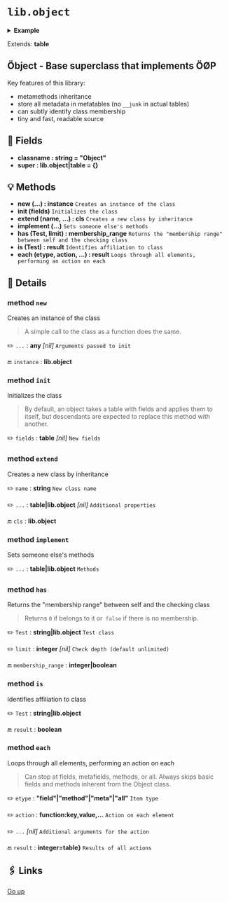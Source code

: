 # `lib.object`

<details><summary><b>Example</b></summary>

```lua
local Object = require 'lib.object'

local Point = Object:extend 'Point'

Point.scale = 2 -- Class field!

function Point:init(x, y)
  self.x = x or 0
  self.y = y or 0
end

function Point:resize()
  self.x = self.x * self.scale
  self.y = self.y * self.scale
end

function Point.__call()
  return 'called'
end

local Rectangle = Point:extend 'Rectangle'

function Rectangle:resize()
  Rectangle.super.resize(self) -- Extend Point's `resize()`.
  self.w = self.w * self.scale
  self.h = self.h * self.scale
end

function Rectangle:init(x, y, w, h)
  Rectangle.super.init(self, x, y) -- Initialize Point first!
  self.w = w or 0
  self.h = h or 0
end

function Rectangle:__index(key)
  if key == 'width' then return self.w end
  if key == 'height' then return self.h end
end

function Rectangle:__newindex(key, value)
  if key == 'width' then self.w = value
    elseif key == 'height' then self.h = value
  end
end

local rect = Rectangle:new(2, 4, 6, 8)

assert(rect.w == 6)
assert(rect:is(Rectangle))
assert(rect:is 'Rectangle')
assert(not rect:is(Point))
assert(rect:has 'Point' == 1)
assert(Rectangle:has(Object) == 2)
assert(rect() == 'called')

rect.width = 666
assert(rect.w == 666)
assert(rect.height == 8)

for _, t in ipairs({'field', 'method', 'meta'}) do
  rect:each(t, function(k, v) print(t, k, v) end)
end
```

</details>

Extends: **table**

## Öbject - Base superclass that implements ÖØP

Key features of this library:
+ metamethods inheritance
+ store all metadata in metatables (no `__junk` in actual tables)
+ can subtly identify class membership
+ tiny and fast, readable source

## 📜 Fields

+ **classname : string = "Object"**
+ **super : lib.object|table = {}**

## 💡 Methods

+ **new (...) : instance**
  `Creates an instance of the class`
+ **init (fields)**
  `Initializes the class`
+ **extend (name, ...) : cls**
  `Creates a new class by inheritance`
+ **implement (...)**
  `Sets someone else's methods`
+ **has (Test, limit) : membership_range**
  `Returns the "membership range" between self and the checking class`
+ **is (Test) : result**
  `Identifies affiliation to class`
+ **each (etype, action, ...) : result**
  `Loops through all elements, performing an action on each`

## 🧩 Details

### method `new`

Creates an instance of the class

> A simple call to the class as a function does the same.

✏️ `...` : **any** _[nil]_
`Arguments passed to init`

🔚 `instance` : **lib.object**

### method `init`

Initializes the class

> By default, an object takes a table with fields and applies them to itself,
> but descendants are expected to replace this method with another.

✏️ `fields` : **table** _[nil]_
`New fields`

### method `extend`

Creates a new class by inheritance

✏️ `name` : **string**
`New class name`

✏️ `...` : **table|lib.object** _[nil]_
`Additional properties`

🔚 `cls` : **lib.object**

### method `implement`

Sets someone else's methods

✏️ `...` : **table|lib.object**
`Methods`

### method `has`

Returns the "membership range" between self and the checking class

> Returns `0` if belongs to it or` false` if there is no membership.

✏️ `Test` : **string|lib.object**
`Test class`

✏️ `limit` : **integer** _[nil]_
`Check depth (default unlimited)`

🔚 `membership_range` : **integer|boolean**

### method `is`

Identifies affiliation to class

✏️ `Test` : **string|lib.object**

🔚 `result` : **boolean**

### method `each`

Loops through all elements, performing an action on each

> Can stop at fields, metafields, methods, or all.
> Always skips basic fields and methods inherent from the Object class.

✏️ `etype` : **"field"|"method"|"meta"|"all"**
`Item type`

✏️ `action` : **function:key,value,...**
`Action on each element`

✏️ `...` _[nil]_
`Additional arguments for the action`

🔚 `result` : **integer=table}**
`Results of all actions`

## 🖇️ Links

[Go up](..)
